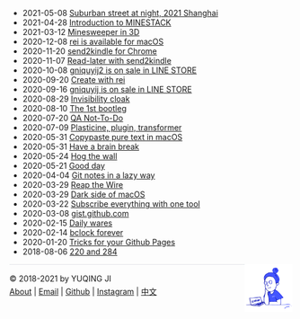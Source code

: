 <head>
<!-- Global site tag (gtag.js) - Google Analytics -->
<script async src="https://www.googletagmanager.com/gtag/js?id=G-C8YTF23DH7"></script>
<script>
    window.dataLayer = window.dataLayer || [];
    function gtag(){dataLayer.push(arguments);}
    gtag('js', new Date());
    gtag('config', 'G-C8YTF23DH7');
</script>
</head>

- 2021-05-08 [Suburban street at night, 2021 Shanghai](https://www.youtube.com/watch?v=UX39Bv0fDW4)
- 2021-04-28 [Introduction to MINESTACK](https://www.youtube.com/watch?v=cfZS67XCwYc)
- 2021-03-12 [Minesweeper in 3D](https://gniquyij.github.io/minestack)
- 2020-12-08 [rei is available for macOS](https://github.com/gniquyij/rei/releases)
- 2020-11-20 [send2kindle for Chrome](https://gniquyij.github.io/page2pdf/examples/send2kindle/chrome/)
- 2020-11-07 [Read-later with send2kindle](https://gniquyij.github.io/page2pdf/examples/send2kindle/)
- 2020-10-08 [gniquyij2 is on sale in LINE STORE](https://line.me/S/sticker/13367937/?lang=en&ref=gnsh_stickerDetail)
- 2020-09-20 [Create with rei](https://gniquyij.github.io/rei) 
- 2020-09-16 [gniquyij is on sale in LINE STORE](https://line.me/S/sticker/13205806/?lang=en&ref=gnsh_stickerDetail)
- 2020-08-29 [Invisibility cloak](https://gniquyij.github.io/invCloak/)
- 2020-08-10 [The 1st bootleg](en/2020/08/10/bootleg_1.md)
- 2020-07-20 [QA Not-To-Do](en/2020/07/20/qa-not-to-do.md)
- 2020-07-09 [Plasticine, plugin, transformer](en/2020/07/09/persona.md)
- 2020-05-31 [Copypaste pure text in macOS](en/2020/05/31/pureText.md)
- 2020-05-31 [Have a brain break](https://gniquyij.github.io/brainbreak/)
- 2020-05-24 [Hog the wall](https://gniquyij.github.io/wallhog/)
- 2020-05-21 [Good day](https://gniquyij.github.io/gooday/)
- 2020-04-04 [Git notes in a lazy way](https://gniquyij.github.io/etontig/)
- 2020-03-29 [Reap the Wire](en/2020/03/29/reap-the-wire.md)
- 2020-03-29 [Dark side of macOS](https://gniquyij.github.io/tuqiu/)
- 2020-03-22 [Subscribe everything with one tool](https://gniquyij.github.io/satsie/)
- 2020-03-08 [gist.github.com](https://gniquyij.github.io/wcrXic/gist-github-com/gist-github-com)
- 2020-02-15 [Daily wares](en/2020/02/15/wares.md)
- 2020-02-14 [bclock forever](https://gniquyij.github.io/bclock/)
- 2020-01-20 [Tricks for your Github Pages](en/2020/01/20/tricks-for-gh-pages.md)
- 2018-08-06 [220 and 284](en/2018/08/06/220-and-284.md)

<div><a href="https://gniquyij.github.io/daily"><img src="https://github.com/gniquyij/gniquyij.github.io/blob/master/avatar.png?raw=true" style="float:right;width:85px;height:85px"/></a></div><div style="border-top:1px solid #e1e4e8;padding-top:16px"></div>
<div>© 2018-2021 by YUQING JI</div>
<div style="padding-top:0.3em"><a href="https://gniquyij.github.io/en/about">About</a> | <a href="mailto:yuqing.ji@outlook.com">Email</a> | <a href="https://github.com/gniquyij">Github</a> | <a href="https://www.instagram.com/gniquyij/">Instagram</a> | <a href="https://gniquyij.github.io/zh">中文</a></div>